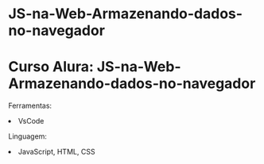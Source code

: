 # JS-na-Web-Armazenando-dados-no-navegador

<h1> Curso Alura: JS-na-Web-Armazenando-dados-no-navegador</h1>


<p>Ferramentas: <li>VsCode
<p>Linguagem: <li>JavaScript, HTML, CSS
